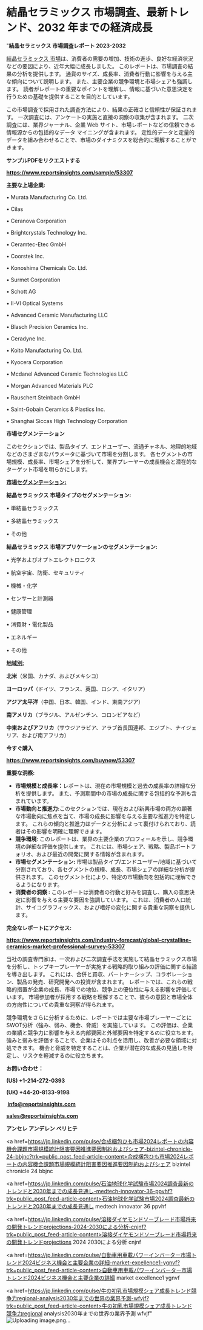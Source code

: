 # 結晶セラミックス 市場調査、最新トレンド、2032 年までの経済成長

"<strong>結晶セラミックス 市場調査レポート 2023-2032</strong>

<a href=https://www.reportsinsights.com/sample/53307>結晶セラミックス 市場</a>は、消費者の需要の増加、技術の進歩、良好な経済状況などの要因により、近年大幅に成長しました。 このレポートは、市場調査の結果の分析を提供します。 通貨のサイズ、成長率、消費者行動に影響を与える主な傾向について説明します。 また、主要企業の競争環境と市場シェアも強調します。 読者がレポートの重要なポイントを理解し、情報に基づいた意思決定を行うための基礎を提供することを目的としています。

この市場調査で採用された調査方法により、結果の正確さと信頼性が保証されます。 一次調査には、アンケートの実施と直接の洞察の収集が含まれます。 二次調査には、業界ジャーナル、企業 Web サイト、市場レポートなどの信頼できる情報源からの包括的なデータ マイニングが含まれます。 定性的データと定量的データを組み合わせることで、市場のダイナミクスを総合的に理解することができます。

<strong><b>サンプルPDFをリクエストする</b></strong>

<a href=https://www.reportsinsights.com/sample/53307><strong><u>https://www.reportsinsights.com/sample/53307</u></strong></a>

<strong>主要な上場企業:</strong>

• Murata Manufacturing Co.  Ltd.

• Cilas

• Ceranova Corporation

• Brightcrystals Technology Inc.

• Ceramtec-Etec GmbH

• Coorstek  Inc.

• Konoshima Chemicals Co.  Ltd.

• Surmet Corporation

• Schott AG

• II-VI Optical Systems

• Advanced Ceramic Manufacturing LLC

• Blasch Precision Ceramics Inc.

• Ceradyne Inc.

• Koito Manufacturing Co.  Ltd.

• Kyocera Corporation

• Mcdanel Advanced Ceramic Technologies LLC

• Morgan Advanced Materials PLC

• Rauschert Steinbach GmbH

• Saint-Gobain Ceramics & Plastics  Inc.

• Shanghai Siccas High Technology Corporation

<strong>市場セグメンテーション</strong>

このセクションでは、製品タイプ、エンドユーザー、流通チャネル、地理的地域などのさまざまなパラメータに基づいて市場を分割します。 各セグメントの市場規模、成長率、市場シェアを分析して、業界プレーヤーの成長機会と潜在的なターゲット市場を明らかにします。

<strong><u>市場セグメンテーション</u></strong><strong><u>:</u></strong>

<strong>結晶セラミックス 市場タイプのセグメンテーション:</strong>

• 単結晶セラミックス

• 多結晶セラミックス

• その他

<strong>結晶セラミックス 市場アプリケーションのセグメンテーション:</strong>

• 光学およびオプトエレクトロニクス

• 航空宇宙、防衛、セキュリティ

• 機械・化学

• センサーと計測器

• 健康管理

• 消費財・電化製品

• エネルギー

• その他

<strong><u>地域別</u></strong><strong><u>:</u></strong>

<strong>北米</strong>（米国、カナダ、およびメキシコ）

<strong>ヨーロッパ</strong>（ドイツ、フランス、英国、ロシア、イタリア）

<strong>アジア太平洋</strong>（中国、日本、韓国、インド、東南アジア）

<strong>南アメリカ</strong>（ブラジル、アルゼンチン、コロンビアなど）

<strong>中東およびアフリカ</strong>（サウジアラビア、アラブ首長国連邦、エジプト、ナイジェリア、および南アフリカ）

<strong>今すぐ購入</strong>

<a href=https://www.reportsinsights.com/buynow/53307><strong><u>https://www.reportsinsights.com/buynow/53307</u></strong></a>

<strong>重要な洞察:</strong>
<ul>
  <li><strong>市場規模と成長率：</strong>レポートは、現在の市場規模と過去の成長率の詳細な分析を提供します。 また、予測期間中の市場の成長に関する包括的な予測も含まれています。</li>
  <li><strong>市場動向と推進力:</strong>このセクションでは、現在および新興市場の両方の顕著な市場動向に焦点を当て、市場の成長に影響を与える主要な推進力を特定します。 これらの傾向と推進力はデータと分析によって裏付けられており、読者はその影響を明確に理解できます。</li>
  <li><strong>競争環境</strong>: このレポートは、業界の主要企業のプロフィールを示し、競争環境の詳細な評価を提供します。 これには、市場シェア、戦略、製品ポートフォリオ、および最近の開発に関する情報が含まれます。</li>
  <li><strong>市場セグメンテーション: </strong>市場は製品タイプ/エンドユーザー/地域に基づいて分割されており、各セグメントの規模、成長、市場シェアの詳細な分析が提供されます。 このセグメント化により、特定の市場動向を包括的に理解できるようになります。</li>
  <li><strong>消費者の洞察 : </strong>このレポートは消費者の行動と好みを調査し、購入の意思決定に影響を与える主要な要因を強調しています。 これは、消費者の人口統計、サイコグラフィックス、および嗜好の変化に関する貴重な洞察を提供します。</li>
</ul>
<strong>完全なレポートにアクセス:</strong>

<a href=https://www.reportsinsights.com/industry-forecast/global-crystalline-ceramics-market-professional-survey-53307><strong><u><b>https://www.reportsinsights.com/industry-forecast/global-crystalline-ceramics-market-professional-survey-53307</b></u></strong></a>

当社の調査専門家は、一次および二次調査手法を実施して結晶セラミックス市場を分析し、トップキープレーヤーが実施する戦略的取り組みの評価に関する結論を導き出します。 これには、合併と買収、パートナーシップ、コラボレーション、製品の発売、研究開発への投資が含まれます。 レポートでは、これらの戦略的措置が企業の成長、市場での地位、競争上の優位性に与える影響を評価しています。 市場参加者が採用する戦略を理解することで、彼らの意図と市場全体の方向性についての貴重な洞察が得られます。

競争環境をさらに分析するために、レポートでは主要な市場プレーヤーごとにSWOT分析（強み、弱み、機会、脅威）を実施しています。 この評価は、企業の業績と競争力に影響を与える内部要因と外部要因を特定するのに役立ちます。 強みと弱みを評価することで、企業はその利点を活用し、改善が必要な領域に対処できます。 機会と脅威を特定することは、企業が潜在的な成長の見通しを特定し、リスクを軽減するのに役立ちます。

<strong>お問い合わせ：</strong>

<strong>(US) +1-214-272-0393</strong>

<strong>(UK) +44-20-8133-9198</strong>

<strong> </strong><a href=info@reportsinsights.com><strong><u>info@reportsinsights.com</u></strong></a>

<a href=sales@reportsinsights.com><strong><u>sales@reportsinsights.com</u></strong></a>

<strong>アンセレ アンデレン ベリヒテ</strong>

<a href=https://jp.linkedin.com/pulse/合成梱包ひも市場2024レポートの内容機会課題市場規模統計阻害要因推進要因制約およびシェア-bizintel-chronicle-24-bbjnc?trk=public_post_feed-article-content>合成梱包ひも市場2024レポートの内容機会課題市場規模統計阻害要因推進要因制約およびシェア bizintel chronicle 24 bbjnc</a>

<a href=https://jp.linkedin.com/pulse/石油地球化学試験市場2024調査最新のトレンドと2030年までの成長見通し-medtech-innovator-36-ppvhf?trk=public_post_feed-article-content>石油地球化学試験市場2024調査最新のトレンドと2030年までの成長見通し medtech innovator 36 ppvhf</a>

<a href=https://jp.linkedin.com/pulse/溶接ダイヤモンドソーブレード市場将来の開発トレンドprojections-2024-2030による分析-cnjnf?trk=public_post_feed-article-content>溶接ダイヤモンドソーブレード市場将来の開発トレンドprojections 2024 2030による分析 cnjnf</a>

<a href=https://jp.linkedin.com/pulse/自動車用車載パワーインバーター市場トレンド2024ビジネス機会と主要企業の詳細-market-excellence1-ygnvf?trk=public_post_feed-article-content>自動車用車載パワーインバーター市場トレンド2024ビジネス機会と主要企業の詳細 market excellence1 ygnvf</a>

<a href=https://jp.linkedin.com/pulse/牛の初乳市場規模シェア成長トレンド競争力regional-analysis2030年までの世界の業界予測-wfvjf?trk=public_post_feed-article-content>牛の初乳市場規模シェア成長トレンド競争力regional analysis2030年までの世界の業界予測 wfvjf</a>"
![Uploading image.png…]()
